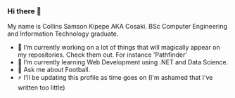 ### Hi there 👋
My name is Collins Samson Kipepe AKA Cosaki. BSc Computer Engineering and Information Technology graduate.
- 🔭 I’m currently working on a lot of things that will magically appear on my repositories. Check them out. For instance 'Pathfinder'
- 🌱 I’m currently learning Web Development using .NET and Data Science.
- 💬 Ask me about Football.
- ⚡ I'll be updating this profile as time goes on (I'm ashamed that I've written too little)

